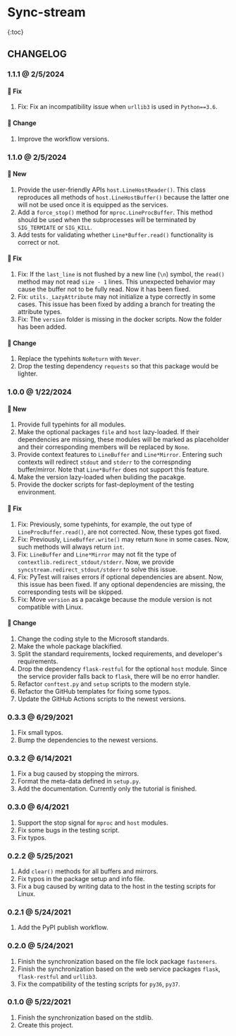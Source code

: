 # Sync-stream

{:toc}

## CHANGELOG

### 1.1.1 @ 2/5/2024

#### :wrench: Fix

1. Fix: Fix an incompatibility issue when `urllib3` is used in `Python==3.6`.

#### :floppy_disk: Change

1. Improve the workflow versions.

### 1.1.0 @ 2/5/2024

#### :mega: New

1. Provide the user-friendly APIs `host.LineHostReader()`. This class reproduces all methods of `host.LineHostBuffer()` because the latter one will not be used once it is equipped as the services.
2. Add a `force_stop()` method for `mproc.LineProcBuffer`. This method should be used when the subprocesses will be terminated by `SIG_TERMIATE` or `SIG_KILL`.
3. Add tests for validating whether `Line*Buffer.read()` functionality is correct or not.

#### :wrench: Fix

1. Fix: If the `last_line` is not flushed by a new line (`\n`) symbol, the `read()` method may not read `size - 1` lines. This unexpected behavior may cause the buffer not to be fully read. Now it has been fixed.
2. Fix: `utils._LazyAttribute` may not initialize a type correctly in some cases. This issue has been fixed by adding a branch for treating the attribute types.
3. Fix: The `version` folder is missing in the docker scripts. Now the folder has been added.

#### :floppy_disk: Change

1. Replace the typehints `NoReturn` with `Never`.
2. Drop the testing dependency `requests` so that this package would be lighter.

### 1.0.0 @ 1/22/2024

#### :mega: New

1. Provide full typehints for all modules.
2. Make the optional packages `file` and `host` lazy-loaded. If their dependencies are missing, these modules will be marked as placeholder and their corresponding members will be replaced by `None`.
3. Provide context features to `LineBuffer` and `Line*Mirror`. Entering such contexts will redirect `stdout` and `stderr` to the correspnding buffer/mirror. Note that `Line*Buffer` does not support this feature.
4. Make the version lazy-loaded when buliding the pacakge.
5. Provide the docker scripts for fast-deployment of the testing environment.

#### :wrench: Fix

1. Fix: Previously, some typehints, for example, the out type of `LineProcBuffer.read()`, are not corrected. Now, these types got fixed.
2. Fix: Previously, `LineBuffer.write()` may return `None` in some cases. Now, such methods will always return `int`.
3. Fix: `LineBuffer` and `Line*Mirror` may not fit the type of `contextlib.redirect_stdout/stderr`. Now, we provide `syncstream.redirect_stdout/stderr` to solve this issue.
4. Fix: PyTest will raises errors if optional dependencies are absent. Now, this issue has been fixed. If any optional dependencies are missing, the corresponding tests will be skipped.
5. Fix: Move `version` as a pacakge because the module version is not compatible with Linux.

#### :floppy_disk: Change

1. Change the coding style to the Microsoft standards.
2. Make the whole package blackified.
3. Split the standard requirements, locked requirements, and developer's requirements.
4. Drop the dependency `flask-restful` for the optional `host` module. Since the service provider falls back to `flask`, there will be no error handler.
5. Refactor `conftest.py` and `setup` scripts to the modern style.
6. Refactor the GitHub templates for fixing some typos.
7. Update the GitHub Actions scripts to the newest versions.

### 0.3.3 @ 6/29/2021

1. Fix small typos.
2. Bump the dependencies to the newest versions.

### 0.3.2 @ 6/14/2021

1. Fix a bug caused by stopping the mirrors.
2. Format the meta-data defined in `setup.py`.
3. Add the documentation. Currently only the tutorial is finished.

### 0.3.0 @ 6/4/2021

1. Support the stop signal for `mproc` and `host` modules.
2. Fix some bugs in the testing script.
3. Fix typos.

### 0.2.2 @ 5/25/2021

1. Add `clear()` methods for all buffers and mirrors.
2. Fix typos in the package setup and info file.
3. Fix a bug caused by writing data to the host in the testing scripts for Linux.

### 0.2.1 @ 5/24/2021

1. Add the PyPI publish workflow.

### 0.2.0 @ 5/24/2021

1. Finish the synchronization based on the file lock package `fasteners`.
2. Finish the synchronization based on the web service packages `flask`, `flask-restful` and `urllib3`.
3. Fix the compatibility of the testing scripts for `py36`, `py37`.

### 0.1.0 @ 5/22/2021

1. Finish the synchronization based on the stdlib.
2. Create this project.
